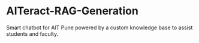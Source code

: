 # AITeract-RAG-Generation
Smart chatbot for AIT Pune powered by a custom knowledge base to assist students and faculty.
